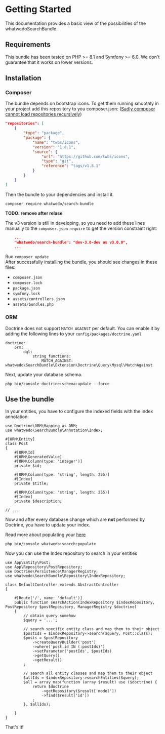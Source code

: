 # Getting Started

This documentation provides a basic view of the possibilities of the whatwedoSearchBundle. 

## Requirements

This bundle has been tested on PHP >= 8.1 and Symfony >= 6.0. 
We don't guarantee that it works on lower versions.

## Installation

### Composer
The bundle depends on bootstrap icons. To get them running smoothly in your project
add this repository to you composer.json: ([Sadly composer cannot load repositories recursively](https://getcomposer.org/doc/faqs/why-cant-composer-load-repositories-recursively.md))
```json
"repositories": [
    {
        "type": "package",
        "package": {
            "name": "twbs/icons",
            "version": "1.8.1",
            "source": {
                "url": "https://github.com/twbs/icons",
                "type": "git",
                "reference": "tags/v1.8.1"
            }
        }
    }
]
```
Then the bundle to your dependencies and install it.

```
composer require whatwedo/search-bundle
```
**TODO: remove after relase**

The v3 version is still in developing,
so you need to add these lines manually to the `composer.json` `require` to get the version constraint right:
```json
    ...
    "whatwedo/search-bundle": "dev-3.0-dev as v3.0.0",
    ...
```
Run `composer update`  
After successfully installing the bundle, you should see changes in these files:
 - `composer.json`
 - `composer.lock`
 - `package.json`
 - `symfony.lock`
 - `assets/controllers.json`
 - `assets/bundles.php`

### ORM
Doctrine does not support `MATCH AGAINST` per default. You can enable it by adding the following lines to your `config/packages/doctrine.yaml`

```
doctrine:
    orm:
        dql:
            string_functions:
                MATCH_AGAINST: whatwedo\SearchBundle\Extension\Doctrine\Query\Mysql\MatchAgainst
```

Next, update your database schema.

```
php bin/console doctrine:schema:update --force
```


## Use the bundle

In your entities, you have to configure the indexed fields with the index annotation:

```
use Doctrine\ORM\Mapping as ORM;
use whatwedo\SearchBundle\Annotation\Index;

#[ORM\Entity]
class Post
{
    #[ORM\Id]
    #[ORM\GeneratedValue]
    #[ORM\Column(type: 'integer')]
    private $id;

    #[ORM\Column(type: 'string', length: 255)]
    #[Index]
    private $title;

    #[ORM\Column(type: 'string', length: 255)]
    #[Index]
    private $description;
    
// ...
```

Now and after every database change which are **not** performed by Doctrine, you have to update your index.

Read more about populating your [here](indexing.md)

```
php bin/console whatwedo:search:populate
```

Now you can use the Index repository to search in your entities

```
use App\Entity\Post;
use App\Repository\PostRepository;
use Doctrine\Persistence\ManagerRegistry;
use whatwedo\SearchBundle\Repository\IndexRepository;

class DefaultController extends AbstractController
{

    #[Route('/', name: 'default')]
    public function searchAction(IndexRepository $indexRepository, PostRepository $postRepository, ManagerRegistry $doctrine)
    {
        // obtain query somehow
        $query = '...';

        // search specific entity class and map them to their object
        $postIds = $indexRepository->search($query, Post::class);
        $posts = $postRepository
            ->createQueryBuilder('post')
            ->where('post.id IN (:postIds)')
            ->setParameter('postIds', $postIds)
            ->getQuery()
            ->getResult()
        ;

        // search all entity classes and map them to their object
        $allIds = $indexRepository->searchEntities($query);
        $all = array_map(function (array $result) use ($doctrine) {
            return $doctrine
                ->getRepository($result['model'])
                ->find($result['id'])
            ;
        }, $allIds);
        
    }
}
```

That's it!

